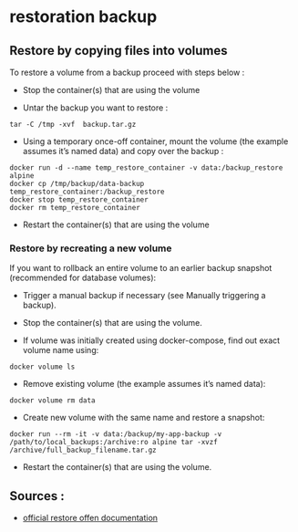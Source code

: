 # restoration backup

## Restore by copying files into volumes

To restore a volume from a backup proceed with steps below :

- Stop the container(s) that are using the volume

- Untar the backup you want to restore :
```
tar -C /tmp -xvf  backup.tar.gz
```

- Using a temporary once-off container, mount the volume (the example assumes it’s named data) and copy over the backup :

```
docker run -d --name temp_restore_container -v data:/backup_restore alpine
docker cp /tmp/backup/data-backup temp_restore_container:/backup_restore
docker stop temp_restore_container
docker rm temp_restore_container
```

- Restart the container(s) that are using the volume

### Restore by recreating a new volume

If you want to rollback an entire volume to an earlier backup snapshot (recommended for database volumes):

- Trigger a manual backup if necessary (see Manually triggering a backup).

- Stop the container(s) that are using the volume.

- If volume was initially created using docker-compose, find out exact volume name using:
```
docker volume ls
```

- Remove existing volume (the example assumes it’s named data):
```
docker volume rm data
```

- Create new volume with the same name and restore a snapshot:
```
docker run --rm -it -v data:/backup/my-app-backup -v /path/to/local_backups:/archive:ro alpine tar -xvzf /archive/full_backup_filename.tar.gz
```

- Restart the container(s) that are using the volume.

## Sources :

- [official restore offen documentation](https://offen.github.io/docker-volume-backup/how-tos/restore-volumes-from-backup.html)